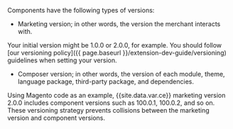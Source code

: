 Components have the following types of versions:

* Marketing version; in other words, the version the merchant interacts with.

 Your initial version might be 1.0.0 or 2.0.0, for example. You should follow [our versioning policy]({{ page.baseurl }}/extension-dev-guide/versioning) guidelines when setting your version.

* Composer version; in other words, the version of each module, theme, language package, third-party package, and dependencies.

Using Magento code as an example, {{site.data.var.ce}} marketing version 2.0.0 includes component versions such as 100.0.1, 100.0.2, and so on. These versioning strategy prevents collisions between the marketing version and component versions.
